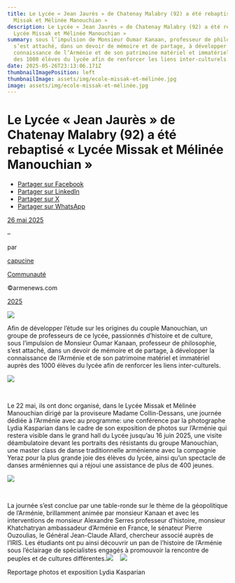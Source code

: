 ```yaml
---
title: Le Lycée « Jean Jaurès » de Chatenay Malabry (92) a été rebaptisé « Lycée
  Missak et Mélinée Manouchian »
description: Le Lycée « Jean Jaurès » de Chatenay Malabry (92) a été rebaptisé «
  Lycée Missak et Mélinée Manouchian »
summary: sous l’impulsion de Monsieur Oumar Kanaan, professeur de philosophie,
  s’est attaché, dans un devoir de mémoire et de partage, à développer la
  connaissance de l’Arménie et de son patrimoine matériel et immatériel auprès
  des 1000 élèves du lycée afin de renforcer les liens inter-culturels.
date: 2025-05-26T23:13:06.171Z
thumbnailImagePosition: left
thumbnailImage: assets/img/ecole-missak-et-mélinée.jpg
image: assets/img/ecole-missak-et-mélinée.jpg
---
```

<!--StartFragment-->

# Le Lycée « Jean Jaurès » de Chatenay Malabry (92) a été rebaptisé « Lycée Missak et Mélinée Manouchian »

* [Partager sur Facebook](https://www.facebook.com/sharer/sharer.php?u=https%3A%2F%2Fwww.armenews.com%2Fle-lycee-jean-jaures-de-chatenay-malabry-92-a-ete-rebaptise-lycee-missak-et-melinee-manouchian%2F&title=Le%20Lyc%C3%A9e%20%C2%AB%20Jean%20Jaur%C3%A8s%20%C2%BB%20de%20Chatenay%20Malabry%20%2892%29%20a%20%C3%A9t%C3%A9%20rebaptis%C3%A9%20%C2%AB%20Lyc%C3%A9e%20Missak%20et%20M%C3%A9lin%C3%A9e%20Manouchian%20%C2%BB)
* [Partager sur LinkedIn](https://www.linkedin.com/shareArticle?mini=true&url=https%3A%2F%2Fwww.armenews.com%2Fle-lycee-jean-jaures-de-chatenay-malabry-92-a-ete-rebaptise-lycee-missak-et-melinee-manouchian%2F&title=Le%20Lyc%C3%A9e%20%C2%AB%20Jean%20Jaur%C3%A8s%20%C2%BB%20de%20Chatenay%20Malabry%20%2892%29%20a%20%C3%A9t%C3%A9%20rebaptis%C3%A9%20%C2%AB%20Lyc%C3%A9e%20Missak%20et%20M%C3%A9lin%C3%A9e%20Manouchian%20%C2%BB)
* [Partager sur X](https://x.com/share?url=https%3A%2F%2Fwww.armenews.com%2Fle-lycee-jean-jaures-de-chatenay-malabry-92-a-ete-rebaptise-lycee-missak-et-melinee-manouchian%2F&text=Le%20Lyc%C3%A9e%20%C2%AB%20Jean%20Jaur%C3%A8s%20%C2%BB%20de%20Chatenay%20Malabry%20%2892%29%20a%20%C3%A9t%C3%A9%20rebaptis%C3%A9%20%C2%AB%20Lyc%C3%A9e%20Missak%20et%20M%C3%A9lin%C3%A9e%20Manouchian%20%C2%BB)
* [Partager sur WhatsApp](https://api.whatsapp.com/send?text=Le%20Lyc%C3%A9e%20%C2%AB%20Jean%20Jaur%C3%A8s%20%C2%BB%20de%20Chatenay%20Malabry%20%2892%29%20a%20%C3%A9t%C3%A9%20rebaptis%C3%A9%20%C2%AB%20Lyc%C3%A9e%20Missak%20et%20M%C3%A9lin%C3%A9e%20Manouchian%20%C2%BB%20%E2%80%94%20https%3A%2F%2Fwww.armenews.com%2Fle-lycee-jean-jaures-de-chatenay-malabry-92-a-ete-rebaptise-lycee-missak-et-melinee-manouchian%2F)

[26 mai 2025](https://www.armenews.com/le-lycee-jean-jaures-de-chatenay-malabry-92-a-ete-rebaptise-lycee-missak-et-melinee-manouchian/)

–

par

[capucine](https://www.armenews.com/author/capucine/)

[Communauté](https://www.armenews.com/categorie/communaute/)

©armenews.com

[2025](https://www.armenews.com/le-lycee-jean-jaures-de-chatenay-malabry-92-a-ete-rebaptise-lycee-missak-et-melinee-manouchian/)

![](https://www.armenews.com/wp-content/uploads/2025/05/rDSC_7471-scaled.jpg)

Afin de développer l’étude sur les origines du couple Manouchian, un groupe de professeurs de ce lycée, passionnés d’histoire et de culture, sous l’impulsion de Monsieur Oumar Kanaan, professeur de philosophie, s’est attaché, dans un devoir de mémoire et de partage, à développer la connaissance de l’Arménie et de son patrimoine matériel et immatériel auprès des 1000 élèves du lycée afin de renforcer les liens inter-culturels.

![](https://www.armenews.com/wp-content/uploads/2025/05/Capture-decran-2025-05-25-a-18.51.23.png)

 

Le 22 mai, ils ont donc organisé, dans le Lycée Missak et Mélinée Manouchian dirigé par la proviseure Madame Collin-Dessans, une journée dédiée à l’Arménie avec au programme: une conférence par la photographe Lydia Kasparian dans le cadre de son exposition de photos sur l’Arménie qui restera visible dans le grand hall du Lycée jusqu’au 16 juin 2025, une visite déambulatoire devant les portraits des résistants du groupe Manouchian, une master class de danse traditionnelle arménienne avec la compagnie Yeraz pour la plus grande joie des élèves du lycée, ainsi qu’un spectacle de danses arméniennes qui a réjoui une assistance de plus de 400 jeunes.

![](https://www.armenews.com/wp-content/uploads/2025/05/Capture-decran-2025-05-25-a-18.51.59.png)

 

La journée s’est conclue par une table-ronde sur le thème de la géopolitique de l’Arménie, brillamment animée par monsieur Kanaan et avec les interventions de monsieur Alexandre Serres professeur d’histoire, monsieur Khatchatryan ambassadeur d’Arménie en France, le sénateur Pierre Ouzoulias, le Général Jean-Claude Allard, chercheur associé auprès de l’IRIS. Les étudiants ont pu ainsi découvrir un pan de l’histoire de l’Arménie sous l’éclairage de spécialistes engagés à promouvoir la rencontre de peuples et de cultures différentes.![](https://www.armenews.com/wp-content/uploads/2025/05/rDSC_7217-scaled.jpg)    ![](https://www.armenews.com/wp-content/uploads/2025/05/Capture-decran-2025-05-25-a-18.52.13.png)

Reportage photos et exposition Lydia Kasparian



<!--EndFragment-->